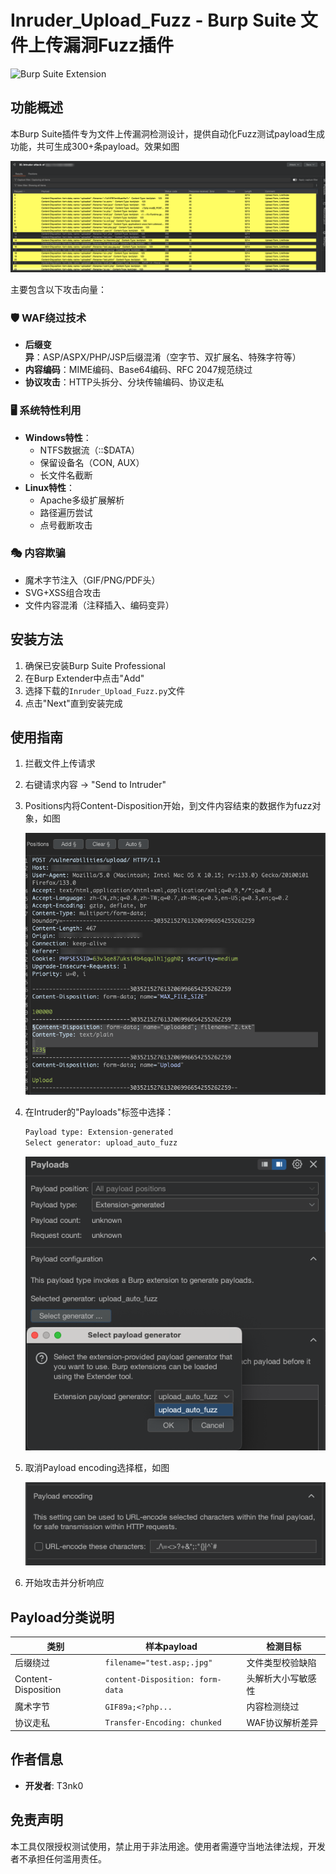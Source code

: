 # Inruder_Upload_Fuzz - Burp Suite 文件上传漏洞Fuzz插件

![Burp Suite Extension](https://img.shields.io/badge/Burp%20Suite-Extension-orange)

## 功能概述

本Burp Suite插件专为文件上传漏洞检测设计，提供自动化Fuzz测试payload生成功能，共可生成300+条payload。效果如图

![14](./assets/14.png)

主要包含以下攻击向量：

### 🛡️ WAF绕过技术
- **后缀变异**：ASP/ASPX/PHP/JSP后缀混淆（空字节、双扩展名、特殊字符等）
- **内容编码**：MIME编码、Base64编码、RFC 2047规范绕过
- **协议攻击**：HTTP头拆分、分块传输编码、协议走私

### 🖥️ 系统特性利用
- **Windows特性**：
  - NTFS数据流（::$DATA）
  - 保留设备名（CON, AUX）
  - 长文件名截断
- **Linux特性**：
  - Apache多级扩展解析
  - 路径遍历尝试
  - 点号截断攻击

### 🎭 内容欺骗
- 魔术字节注入（GIF/PNG/PDF头）
- SVG+XSS组合攻击
- 文件内容混淆（注释插入、编码变异）

## 安装方法

1. 确保已安装Burp Suite Professional
2. 在Burp Extender中点击"Add"
3. 选择下载的`Inruder_Upload_Fuzz.py`文件
4. 点击"Next"直到安装完成

## 使用指南

1. 拦截文件上传请求

2. 右键请求内容 → "Send to Intruder"

3. Positions内将Content-Disposition开始，到文件内容结束的数据作为fuzz对象，如图

   ![11](./assets/11.png)

4. 在Intruder的"Payloads"标签中选择：
   ```bash
   Payload type: Extension-generated
   Select generator: upload_auto_fuzz
   ```

   ![13](./assets/13.png)

5. 取消Payload encoding选择框，如图

   ![12](./assets/12.png)

6. 开始攻击并分析响应

## Payload分类说明

| 类别                | 样本payload                          | 检测目标               |
|---------------------|--------------------------------------|-----------------------|
| 后缀绕过          | `filename="test.asp;.jpg"`          | 文件类型校验缺陷       |
| Content-Disposition | `content-Disposition: form-data`    | 头解析大小写敏感性     |
| 魔术字节          | `GIF89a;<?php...`                   | 内容检测绕过          |
| 协议走私          | `Transfer-Encoding: chunked`        | WAF协议解析差异       |

## 作者信息
- **开发者**: T3nk0

## 免责声明
本工具仅限授权测试使用，禁止用于非法用途。使用者需遵守当地法律法规，开发者不承担任何滥用责任。
